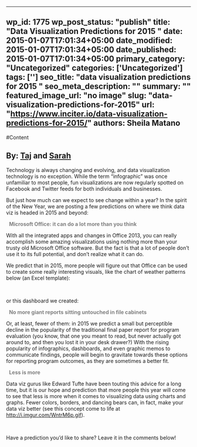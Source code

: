
---
wp_id: 1775
wp_post_status: "publish" 
title: "Data Visualization Predictions for 2015 "
date: 2015-01-07T17:01:34+05:00
date_modified: 2015-01-07T17:01:34+05:00
date_published: 2015-01-07T17:01:34+05:00
primary_category: "Uncategorized"
categories: ['Uncategorized'] 
tags: ['']
seo_title: "data visualization predictions for 2015 "
seo_meta_description: ""
summary: ""
featured_image_url: "no image"
slug: "data-visualization-predictions-for-2015"
url: "https://www.inciter.io/data-visualization-predictions-for-2015/"
authors: Sheila Matano
---

#Content

By: [Taj](https://www.inciter.io/who/crc-data-nerds/taj/) and [Sarah](https://www.inciter.io/who/crc-data-nerds/sarah/)
---


Technology is always changing and evolving, and data visualization technology is no exception. While the term “infographic” was once unfamiliar to most people, fun visualizations are now regularly spotted on Facebook and Twitter feeds for both individuals and businesses. 

But just how much can we expect to see change within a year? In the spirit of the New Year, we are posting a few predictions on where we think data viz is headed in 2015 and beyond:

&nbsp;
<span style="color: #808080;">__Microsoft Office: it can do a lot more than you think__</span>


With all the integrated apps and changes in Office 2013, you can really accomplish some amazing visualizations using nothing more than your trusty old Microsoft Office software. But the fact is that a lot of people don’t use it to its full potential, and don’t realize what it can do.



We predict that in 2015, more people will figure out that Office can be used to create some really interesting visuals, like the chart of weather patterns below (an Excel template):

&nbsp;



or this dashboard we created:

&nbsp;
<span style="color: #808080;">__No more giant reports sitting untouched in file cabinets__</span>


Or, at least, fewer of them: in 2015 we predict a small but perceptible decline in the popularity of the traditional final paper report for program evaluation (you know, that one you meant to read, but never actually got around to, and then you lost it in your desk drawer?) With the rising popularity of infographics, dashboards, and even graphic memos to communicate findings, people will begin to gravitate towards these options for reporting program outcomes, as they are sometimes a better fit.

&nbsp;
<span style="color: #808080;">__Less is more__</span>


Data viz gurus like Edward Tufte have been touting this advice for a long time, but it is our hope and prediction that more people this year will come to see that less is more when it comes to visualizing data using charts and graphs. Fewer colors, borders, and dancing bears can, in fact, make your data viz better (see this concept come to life at <http://i.imgur.com/WntrM6p.gif>).

&nbsp;

Have a prediction you’d like to share? Leave it in the comments below!

&nbsp;

&nbsp;

